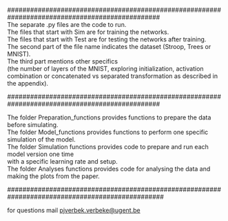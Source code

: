 ################################################################################################  
The separate .py files are the code to run.  
The files that start with Sim are for training the networks.  
The files that start with Test are for testing the networks after training.  
The second part of the file name indicates the dataset (Stroop, Trees or MNIST).  
The third part mentions other specifics   
(the number of layers of the MNIST, exploring initialization, activation combination or concatenated vs separated transformation as described in the appendix).  
  
################################################################################################  

The folder Preparation_functions provides functions to prepare the data before simulating.  
The folder Model_functions provides functions to perform one specific simulation of the model.  
The folder Simulation functions provides code to prepare and run each model version one time   
with a specific learning rate and setup.  
The folder Analyses functions provides code for analysing the data and making the plots from the paper.  
  
#################################################################################################  

for questions mail pjverbek.verbeke@ugent.be 

